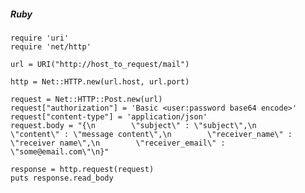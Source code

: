 ##### Ruby

    require 'uri'
    require 'net/http'
    
    url = URI("http://host_to_request/mail")
    
    http = Net::HTTP.new(url.host, url.port)
    
    request = Net::HTTP::Post.new(url)
    request["authorization"] = 'Basic <user:password base64 encode>'
    request["content-type"] = 'application/json'
    request.body = "{\n        \"subject\" : \"subject\",\n        \"content\" : \"message content\",\n        \"receiver_name\" : \"receiver name\",\n        \"receiver_email\" : \"some@email.com\"\n}"
    
    response = http.request(request)
    puts response.read_body
   